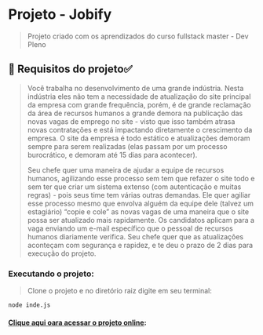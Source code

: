 # Projeto - Jobify

> Projeto criado com os aprendizados do curso fullstack master - Dev Pleno

## :rocket: Requisitos do projeto:white_check_mark:

> Você trabalha no desenvolvimento de uma grande indústria. Nesta indústria eles não tem a necessidade de atualização do site principal da empresa com grande frequência, porém, é de grande reclamação da área de recursos humanos a grande demora na publicação das novas vagas de emprego no site - visto que isso também atrasa novas contratações e está impactando diretamente o crescimento da empresa. O site da empresa é todo estático e atualizações demoram sempre para serem realizadas (elas passam por um processo burocrático, e demoram até 15 dias para acontecer).
>
> Seu chefe quer uma maneira de ajudar a equipe de recursos humanos, agilizando esse processo sem tem que refazer o site todo e sem ter que criar um sistema extenso (com autenticação e muitas regras) - pois seus time tem várias outras demandas. Ele quer agiliar esse processo mesmo que envolva alguém da equipe dele (talvez um estagiário) “copie e cole” as novas vagas de uma maneira que o site possa ser atualizado mais rapidamente. Os candidatos aplicam para a vaga enviando um e-mail específico que o pessoal de recursos humanos diariamente verifica. Seu chefe quer que as atualizações aconteçam com segurança e rapidez, e te deu o prazo de 2 dias para execução do projeto.

### Executando o projeto:

> Clone o projeto e no diretório raiz digite em seu terminal:

```
node inde.js

```

#### [Clique aqui oara acessar o projeto online](https://projeto-jobify.herokuapp.com):
